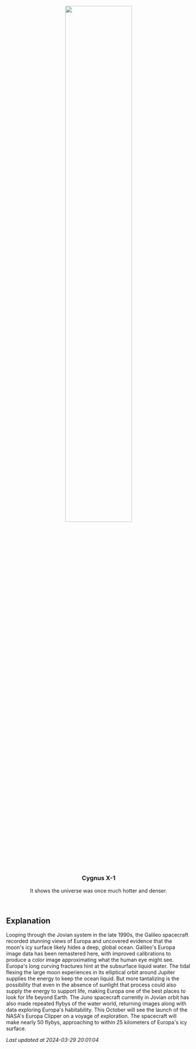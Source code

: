 <p align='center'>
    <img src='https://apod.nasa.gov/apod/image/2403/PIA19048europa1024.jpg' width='60%' />
    <h3 align="center">Cygnus X-1</h3>
    <p align="center">It shows the universe was once much hotter and denser.</p>
</p>
<br/>

Explanation
--
Looping through the Jovian system in the late 1990s, the Galileo spacecraft recorded stunning views of Europa and uncovered evidence that the moon's icy surface likely hides a deep, global ocean. Galileo's Europa image data has been remastered here, with improved calibrations to produce a color image approximating what the human eye might see. Europa's long curving fractures hint at the subsurface liquid water.  The tidal flexing the large moon experiences in its elliptical orbit around Jupiter supplies the energy to keep the ocean liquid. But more tantalizing is the possibility that even in the absence of sunlight that process could also supply the energy to support life, making Europa one of the best places to look for life beyond Earth. The Juno spacecraft currently in Jovian orbit has also made repeated flybys of the water world, returning images along with data exploring Europa's habitability. This October will see the launch of the NASA's Europa Clipper on a voyage of exploration. The spacecraft will make nearly 50 flybys, approaching to within 25 kilometers of Europa's icy surface.


*Last updated at 2024-03-29 20:01:04*
